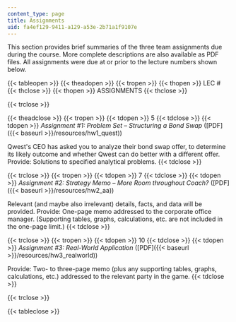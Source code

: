 ```yaml
---
content_type: page
title: Assignments
uid: fa4ef129-9411-a129-a53e-2b71a1f9107e
---
```


This section provides brief summaries of the three team assignments due during the course. More complete descriptions are also available as PDF files. All assignments were due at or prior to the lecture numbers shown below.

{{< tableopen >}}
{{< theadopen >}}
{{< tropen >}}
{{< thopen >}}
LEC #
{{< thclose >}}
{{< thopen >}}
ASSIGNMENTS
{{< thclose >}}

{{< trclose >}}

{{< theadclose >}}
{{< tropen >}}
{{< tdopen >}}
5
{{< tdclose >}}
{{< tdopen >}}
_Assignment #1: Problem Set_ – _Structuring a Bond Swap_ ([PDF]({{< baseurl >}}/resources/hw1_quest))  
  
Qwest's CEO has asked you to analyze their bond swap offer, to determine its likely outcome and whether Qwest can do better with a different offer. Provide: Solutions to specified analytical problems.
{{< tdclose >}}

{{< trclose >}}
{{< tropen >}}
{{< tdopen >}}
7
{{< tdclose >}}
{{< tdopen >}}
_Assignment #2: Strategy Memo_ – _More Room throughout Coach?_ ([PDF]({{< baseurl >}}/resources/hw2_aa))  
  
Relevant (and maybe also irrelevant) details, facts, and data will be provided. Provide: One-page memo addressed to the corporate office manager. (Supporting tables, graphs, calculations, etc. are not included in the one-page limit.)
{{< tdclose >}}

{{< trclose >}}
{{< tropen >}}
{{< tdopen >}}
10
{{< tdclose >}}
{{< tdopen >}}
_Assignment #3: Real-World Application_ ([PDF]({{< baseurl >}}/resources/hw3_realworld))  
  
Provide: Two- to three-page memo (plus any supporting tables, graphs, calculations, etc.) addressed to the relevant party in the game.
{{< tdclose >}}

{{< trclose >}}

{{< tableclose >}}